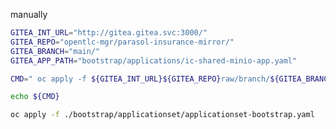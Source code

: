 manually

```bash
GITEA_INT_URL="http://gitea.gitea.svc:3000/"
GITEA_REPO="opentlc-mgr/parasol-insurance-mirror/"
GITEA_BRANCH="main/"
GITEA_APP_PATH="bootstrap/applications/ic-shared-minio-app.yaml"

CMD=" oc apply -f ${GITEA_INT_URL}${GITEA_REPO}raw/branch/${GITEA_BRANCH}${GITEA_APP_PATH}"

echo ${CMD}

oc apply -f ./bootstrap/applicationset/applicationset-bootstrap.yaml

```

<!--
# https://gitea.apps.cluster-rvl84.sandbox483.opentlc.com/opentlc-mgr/parasol-insurance-mirror/raw/branch/feature/minio-in-gitops/bootstrap/applications/ic-shared-minio-app.yaml
#echo "http://gitea.gitea.svc:3000/opentlc-mgr/parasol-insurance-mirror/raw/branch/feature/minio-in-gitops/bootstrap/applications/ic-shared-minio-app.yaml"
-->